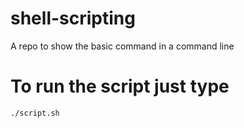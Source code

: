 # shell-scripting
A repo to show the basic command in a command line

# To run the script just type
```
./script.sh
```
